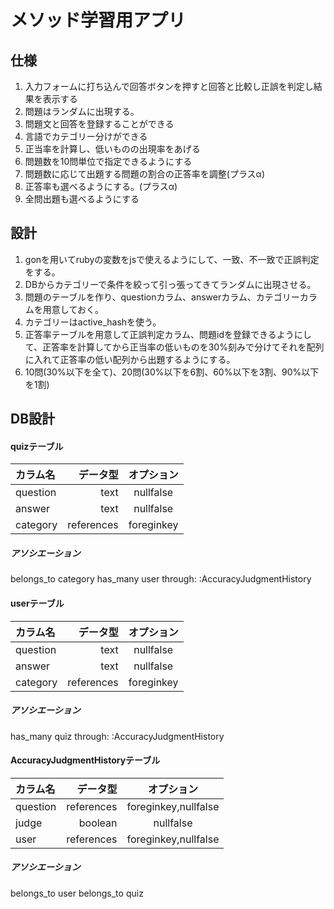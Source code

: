 # メソッド学習用アプリ

## 仕様
1. 入力フォームに打ち込んで回答ボタンを押すと回答と比較し正誤を判定し結果を表示する
1. 問題はランダムに出現する。
1. 問題文と回答を登録することができる
1. 言語でカテゴリー分けができる
1. 正当率を計算し、低いものの出現率をあげる
1. 問題数を10問単位で指定できるようにする
  1. 問題数に応じて出題する問題の割合の正答率を調整(プラスα)
  1. 正答率も選べるようにする。(プラスα)
  1. 全問出題も選べるようにする
## 設計

1. gonを用いてrubyの変数をjsで使えるようにして、一致、不一致で正誤判定をする。
1. DBからカテゴリーで条件を絞って引っ張ってきてランダムに出現させる。
1. 問題のテーブルを作り、questionカラム、answerカラム、カテゴリーカラムを用意しておく。
1. カテゴリーはactive_hashを使う。
1. 正答率テーブルを用意して正誤判定カラム、問題idを登録できるようにして、正答率を計算してから正当率の低いものを30%刻みで分けてそれを配列に入れて正答率の低い配列から出題するようにする。
  1. 10問(30%以下を全て)、20問(30%以下を6割、60%以下を3割、90%以下を1割)

## DB設計

#### quizテーブル

| カラム名      |       データ型 |    オプション    |
|:-----------------|------------------:|:------------------:|
| question             |        text |        nullfalse        |
| answer           |            text |       nullfalse       |
| category               |      references |         foreginkey         |

##### アソシエーション
belongs_to category
has_many user through: :AccuracyJudgmentHistory

#### userテーブル

| カラム名      |       データ型 |    オプション    |
|:-----------------|------------------:|:------------------:|
| question             |        text |        nullfalse        |
| answer           |            text |       nullfalse       |
| category               |      references |         foreginkey         |

##### アソシエーション
has_many quiz through: :AccuracyJudgmentHistory
#### AccuracyJudgmentHistoryテーブル

| カラム名      |       データ型 |    オプション    |
|:-----------------|------------------:|:------------------:|
| question             |        references |        foreginkey,nullfalse        |
| judge           |            boolean |       nullfalse       |
| user           |            references |       foreginkey,nullfalse       |

##### アソシエーション
belongs_to user
belongs_to quiz


